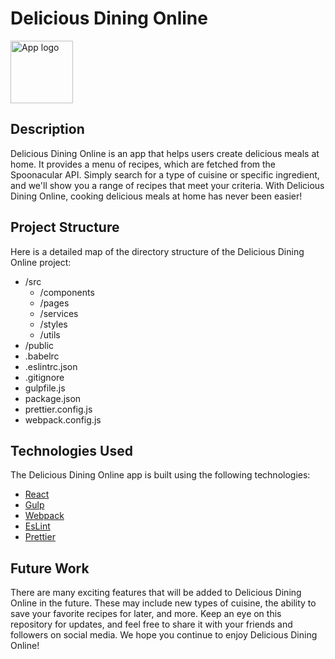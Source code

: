 <!DOCTYPE html>
<html>
  <head>
    <title>Delicious Dining Online</title>
  </head>
  <body>
    <h1>Delicious Dining Online</h1>
    <img src="https://www.feastingathome.com/wp-content/uploads/2022/05/Thai-Basil-Chicken-15-380x570.jpg" width="100" height="100" alt="App logo">
    <h2>Description</h2>
<p>Delicious Dining Online is an app that helps users create delicious meals at home. It provides a menu of recipes, which are fetched from the Spoonacular API. Simply search for a type of cuisine or specific ingredient, and we'll show you a range of recipes that meet your criteria. With Delicious Dining Online, cooking delicious meals at home has never been easier!</p>
    <h2>Project Structure</h2>
    <p>Here is a detailed map of the directory structure of the Delicious Dining Online project:</p>
    <ul>
      <li>/src
        <ul>
          <li>/components</li>
          <li>/pages</li>
          <li>/services</li>
          <li>/styles</li>
          <li>/utils</li>
        </ul>
      </li>
      <li>/public</li>
      <li>.babelrc</li>
      <li>.eslintrc.json</li>
      <li>.gitignore</li>
      <li>gulpfile.js</li>
      <li>package.json</li>
      <li>prettier.config.js</li>
      <li>webpack.config.js</li>
    </ul>
    <h2>Technologies Used</h2>
    <p>The Delicious Dining Online app is built using the following technologies:</p>
    <ul>
      <li><a href="https://reactjs.org/docs/getting-started.html">React</a></li>
      <li><a href="https://gulpjs.com/docs/en/getting-started/quick-start">Gulp</a></li>
      <li><a href="https://webpack.js.org/concepts/">Webpack</a></li>
      <li><a href="https://eslint.org/docs/user-guide/getting-started">EsLint</a></li>
      <li><a href="https://prettier.io/docs/en/install.html">Prettier</a></li>
    </ul>
    <h2>Future Work</h2>
<p>There are many exciting features that will be added to Delicious Dining Online in the future. These may include new types of cuisine, the ability to save your favorite recipes for later, and more. Keep an eye on this repository for updates, and feel free to share it with your friends and followers on social media. We hope you continue to enjoy Delicious Dining Online!</p>

